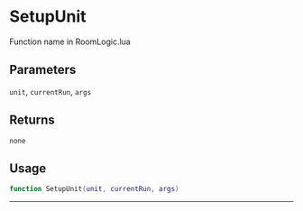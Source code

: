 # SetupUnit
Function name in RoomLogic.lua
## Parameters
`unit`, `currentRun`, `args`
## Returns
`none`
## Usage
```lua
function SetupUnit(unit, currentRun, args)
```
---
